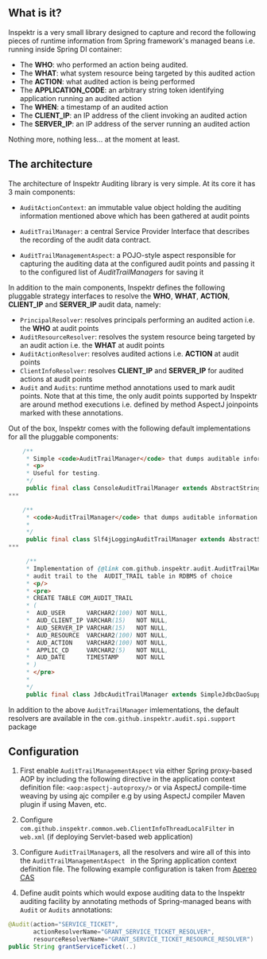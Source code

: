 ## What is it?

Inspektr is a very small library designed to capture and record the following pieces of
runtime information from Spring framework's managed beans i.e. running inside Spring DI container:

* The **WHO**: who performed an action being audited.
* The **WHAT**: what system resource being targeted by this audited action
* The **ACTION**: what audited action is being performed
* The **APPLICATION_CODE**: an arbitrary string token identifying application running an audited action
* The **WHEN**: a timestamp of an audited action
* The **CLIENT_IP**: an IP address of the client invoking an audited action
* The **SERVER_IP**: an IP address of the server running an audited action

Nothing more, nothing less... at the moment at least.

## The architecture

The architecture of Inspektr Auditing library is very simple. At its core it has 3 main components:

* `AuditActionContext`: an immutable value object holding the auditing information mentioned above
 which has been gathered at audit points

* `AuditTrailManager`: a central Service Provider Interface that describes the recording of the audit data contract.

* `AuditTrailManagementAspect`: a POJO-style aspect responsible for capturing the auditing data
 at the configured audit points and passing it to the configured list of *AuditTrailManagers* for saving it

In addition to the main components, Inspektr defines the following pluggable strategy interfaces to
 resolve the **WHO**, **WHAT**, **ACTION**, **CLIENT_IP** and **SERVER_IP** audit data, namely:

* `PrincipalResolver`: resolves principals performing an audited action i.e. the **WHO** at audit points
* `AuditResourceResolver`: resolves the system resource being targeted by an audit action i.e. the **WHAT** at audit points
* `AuditActionResolver`: resolves audited actions i.e. **ACTION** at audit points
* `ClientInfoResolver`: resolves **CLIENT_IP** and **SERVER_IP** for audited actions at audit points
* `Audit` and `Audits`: runtime method annotations used to mark audit points. Note that at this time,
 the only audit points supported by Inspektr are around method executions i.e. defined by method AspectJ
 joinpoints marked with these annotations.

Out of the box, Inspektr comes with the following default implementations for all the pluggable components:

```java
    /**
     * Simple <code>AuditTrailManager</code> that dumps auditable information to output stream.
     * <p>
     * Useful for testing.
     */
     public final class ConsoleAuditTrailManager extends AbstractStringAuditTrailManager { .. }
***

    /**
     * <code>AuditTrailManager</code> that dumps auditable information to a configured logger.
     * 
     */
     public final class Slf4jLoggingAuditTrailManager extends AbstractStringAuditTrailManager { .. }
***

     /**
     * Implementation of {@link com.github.inspektr.audit.AuditTrailManager} to persist the
     * audit trail to the  AUDIT_TRAIL table in RDBMS of choice
     * <p/>
     * <pre>
     * CREATE TABLE COM_AUDIT_TRAIL
     * (
     *  AUD_USER      VARCHAR2(100) NOT NULL,
     *  AUD_CLIENT_IP VARCHAR(15)   NOT NULL,
     *  AUD_SERVER_IP VARCHAR(15)   NOT NULL,
     *  AUD_RESOURCE  VARCHAR2(100) NOT NULL,
     *  AUD_ACTION    VARCHAR2(100) NOT NULL,
     *  APPLIC_CD     VARCHAR2(5)   NOT NULL,
     *  AUD_DATE      TIMESTAMP     NOT NULL
     * )
     * </pre>
     *
     */
     public final class JdbcAuditTrailManager extends SimpleJdbcDaoSupport implements AuditTrailManager, Cleanable { .. }
```

In addition to the above `AuditTrailManager` imlementations, the default resolvers are available in the
`com.github.inspektr.audit.spi.support` package

## Configuration

1. First enable `AuditTrailManagementAspect` via either Spring proxy-based AOP by including the following directive
in the application context definition file: `<aop:aspectj-autoproxy/>` or via AspectJ compile-time weaving by using
 ajc compiler e.g by using AspectJ compiler Maven plugin if using Maven, etc.

2. Configure `com.github.inspektr.common.web.ClientInfoThreadLocalFilter` in `web.xml` (if deploying Servlet-based web application)

3. Configure `AuditTrailManager`s, all the resolvers and wire all of this into the `AuditTrailManagementAspect
` in the Spring application context definition file. The following example configuration is taken from 
[Apereo CAS](https://github.com/Jasig/cas/blob/master/cas-server-webapp/src/main/webapp/WEB-INF/spring-configuration/auditTrailContext.xml)

4. Define audit points which would expose auditing data to the Inspektr auditing facility by annotating methods
 of Spring-managed beans with `Audit` or `Audits` annotations:

```java
@Audit(action="SERVICE_TICKET",
       actionResolverName="GRANT_SERVICE_TICKET_RESOLVER",
       resourceResolverName="GRANT_SERVICE_TICKET_RESOURCE_RESOLVER")
public String grantServiceTicket(..)
```
